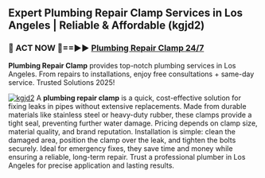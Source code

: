 ## Expert Plumbing Repair Clamp Services in Los Angeles | Reliable & Affordable (kgjd2)  

<h3>🚿 ACT NOW 🌟==►► <a href="https://tinyurl.com/2ne6vx2x" rel="nofollow">Plumbing Repair Clamp 24/7</a></h3>

**Plumbing Repair Clamp** provides top-notch plumbing services in Los Angeles. From repairs to installations, enjoy free consultations + same-day service. Trusted Solutions 2025!

[![kgjd2](https://i.imgur.com/4PFF4AK.jpeg)](https://tinyurl.com/2ne6vx2x)
A **plumbing repair clamp** is a quick, cost-effective solution for fixing leaks in pipes without extensive replacements. Made from durable materials like stainless steel or heavy-duty rubber, these clamps provide a tight seal, preventing further water damage. Pricing depends on clamp size, material quality, and brand reputation. Installation is simple: clean the damaged area, position the clamp over the leak, and tighten the bolts securely. Ideal for emergency fixes, they save time and money while ensuring a reliable, long-term repair. Trust a professional plumber in Los Angeles for precise application and lasting results.